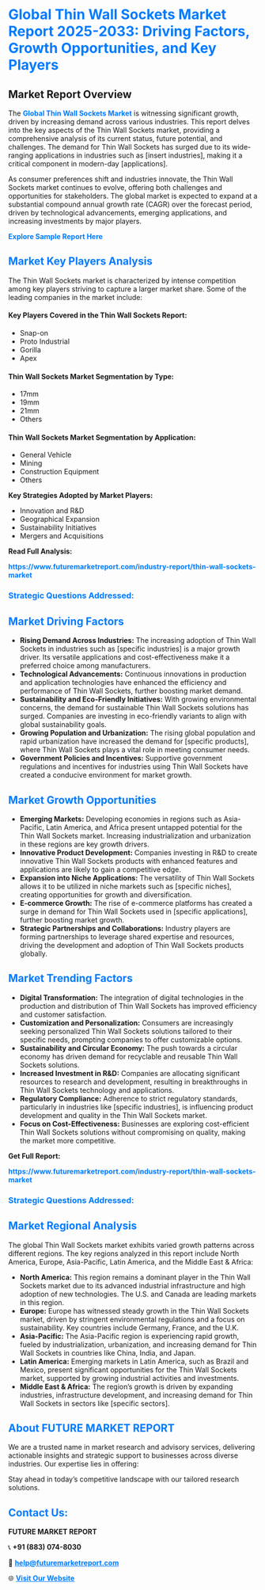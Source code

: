 <h1 style="color: #007BFF;">Global Thin Wall Sockets Market Report 2025-2033: Driving Factors, Growth Opportunities, and Key Players</h1>

<section id="overview">
<h2>Market Report Overview</h2>
<p>The <a href="https://www.futuremarketreport.com/industry-report/thin-wall-sockets-market" style="color: #007BFF; text-decoration: none;"><strong>Global Thin Wall Sockets Market</strong></a> is witnessing significant growth, driven by increasing demand across various industries. This report delves into the key aspects of the Thin Wall Sockets market, providing a comprehensive analysis of its current status, future potential, and challenges. The demand for Thin Wall Sockets has surged due to its wide-ranging applications in industries such as [insert industries], making it a critical component in modern-day [applications].</p>
<p>As consumer preferences shift and industries innovate, the Thin Wall Sockets market continues to evolve, offering both challenges and opportunities for stakeholders. The global market is expected to expand at a substantial compound annual growth rate (CAGR) over the forecast period, driven by technological advancements, emerging applications, and increasing investments by major players.</p>
</section>

<section id="overview">
<p><a href="https://www.futuremarketreport.com/request-sample/reportId=88113" style="color: #007BFF; text-decoration: none;"><strong>Explore Sample Report Here</strong></a></p>
</section>

<section id="key-players">
<h2 style="color: #007BFF;">Market Key Players Analysis</h2>
<p>The Thin Wall Sockets market is characterized by intense competition among key players striving to capture a larger market share. Some of the leading companies in the market include:</p>
<h4>Key Players Covered in the Thin Wall Sockets Report:</h4>
<ul><li>Snap-on</li><li>Proto Industrial</li><li>Gorilla</li><li>Apex</li></ul>
<h4>Thin Wall Sockets Market Segmentation by Type:</h4>
<ul><li>17mm</li><li>19mm</li><li>21mm</li><li>Others</li></ul>

<h4>Thin Wall Sockets Market Segmentation by Application:</h4>
<ul><li>General Vehicle</li><li>Mining</li><li>Construction Equipment</li><li>Others</li></ul>
<p><strong>Key Strategies Adopted by Market Players:</strong></p>
<ul>
<li>Innovation and R&D</li>
<li>Geographical Expansion</li>
<li>Sustainability Initiatives</li>
<li>Mergers and Acquisitions</li>
</ul>
</section>

<section>
<p><strong>Read Full Analysis: </strong></p><a href="https://www.futuremarketreport.com/industry-report/thin-wall-sockets-market" style="color: #007BFF; text-decoration: none;"><strong>https://www.futuremarketreport.com/industry-report/thin-wall-sockets-market</strong></a>
<h3 style="color: #007BFF;">Strategic Questions Addressed:</h3>
</section>

<section id="driving-factors">
<h2 style="color: #007BFF;">Market Driving Factors</h2>
<ul>
<li><strong>Rising Demand Across Industries:</strong> The increasing adoption of Thin Wall Sockets in industries such as [specific industries] is a major growth driver. Its versatile applications and cost-effectiveness make it a preferred choice among manufacturers.</li>
<li><strong>Technological Advancements:</strong> Continuous innovations in production and application technologies have enhanced the efficiency and performance of Thin Wall Sockets, further boosting market demand.</li>
<li><strong>Sustainability and Eco-Friendly Initiatives:</strong> With growing environmental concerns, the demand for sustainable Thin Wall Sockets solutions has surged. Companies are investing in eco-friendly variants to align with global sustainability goals.</li>
<li><strong>Growing Population and Urbanization:</strong> The rising global population and rapid urbanization have increased the demand for [specific products], where Thin Wall Sockets plays a vital role in meeting consumer needs.</li>
<li><strong>Government Policies and Incentives:</strong> Supportive government regulations and incentives for industries using Thin Wall Sockets have created a conducive environment for market growth.</li>
</ul>
</section>

<section id="growth-opportunities">
<h2 style="color: #007BFF;">Market Growth Opportunities</h2>
<ul>
<li><strong>Emerging Markets:</strong> Developing economies in regions such as Asia-Pacific, Latin America, and Africa present untapped potential for the Thin Wall Sockets market. Increasing industrialization and urbanization in these regions are key growth drivers.</li>
<li><strong>Innovative Product Development:</strong> Companies investing in R&D to create innovative Thin Wall Sockets products with enhanced features and applications are likely to gain a competitive edge.</li>
<li><strong>Expansion into Niche Applications:</strong> The versatility of Thin Wall Sockets allows it to be utilized in niche markets such as [specific niches], creating opportunities for growth and diversification.</li>
<li><strong>E-commerce Growth:</strong> The rise of e-commerce platforms has created a surge in demand for Thin Wall Sockets used in [specific applications], further boosting market growth.</li>
<li><strong>Strategic Partnerships and Collaborations:</strong> Industry players are forming partnerships to leverage shared expertise and resources, driving the development and adoption of Thin Wall Sockets products globally.</li>
</ul>
</section>

<section id="trending-factors">
<h2 style="color: #007BFF;">Market Trending Factors</h2>
<ul>
<li><strong>Digital Transformation:</strong> The integration of digital technologies in the production and distribution of Thin Wall Sockets has improved efficiency and customer satisfaction.</li>
<li><strong>Customization and Personalization:</strong> Consumers are increasingly seeking personalized Thin Wall Sockets solutions tailored to their specific needs, prompting companies to offer customizable options.</li>
<li><strong>Sustainability and Circular Economy:</strong> The push towards a circular economy has driven demand for recyclable and reusable Thin Wall Sockets solutions.</li>
<li><strong>Increased Investment in R&D:</strong> Companies are allocating significant resources to research and development, resulting in breakthroughs in Thin Wall Sockets technology and applications.</li>
<li><strong>Regulatory Compliance:</strong> Adherence to strict regulatory standards, particularly in industries like [specific industries], is influencing product development and quality in the Thin Wall Sockets market.</li>
<li><strong>Focus on Cost-Effectiveness:</strong> Businesses are exploring cost-efficient Thin Wall Sockets solutions without compromising on quality, making the market more competitive.</li>
</ul>
</section>

<section>
<p><strong>Get Full Report: </strong></p><a href="https://www.futuremarketreport.com/industry-report/thin-wall-sockets-market" style="color: #007BFF; text-decoration: none;"><strong>https://www.futuremarketreport.com/industry-report/thin-wall-sockets-market</strong></a>
<h3 style="color: #007BFF;">Strategic Questions Addressed:</h3>
</section>


<section id="regional-analysis">
<h2 style="color: #007BFF;">Market Regional Analysis</h2>
<p>The global Thin Wall Sockets market exhibits varied growth patterns across different regions. The key regions analyzed in this report include North America, Europe, Asia-Pacific, Latin America, and the Middle East & Africa:</p>
<ul>
<li><strong>North America:</strong> This region remains a dominant player in the Thin Wall Sockets market due to its advanced industrial infrastructure and high adoption of new technologies. The U.S. and Canada are leading markets in this region.</li>
<li><strong>Europe:</strong> Europe has witnessed steady growth in the Thin Wall Sockets market, driven by stringent environmental regulations and a focus on sustainability. Key countries include Germany, France, and the U.K.</li>
<li><strong>Asia-Pacific:</strong> The Asia-Pacific region is experiencing rapid growth, fueled by industrialization, urbanization, and increasing demand for Thin Wall Sockets in countries like China, India, and Japan.</li>
<li><strong>Latin America:</strong> Emerging markets in Latin America, such as Brazil and Mexico, present significant opportunities for the Thin Wall Sockets market, supported by growing industrial activities and investments.</li>
<li><strong>Middle East & Africa:</strong> The region’s growth is driven by expanding industries, infrastructure development, and increasing demand for Thin Wall Sockets in sectors like [specific sectors].</li>
</ul>
</section>

<footer>
<h2 style="color: #007BFF;">About FUTURE MARKET REPORT</h2>
<p>We are a trusted name in market research and advisory services, delivering actionable insights and strategic support to businesses across diverse industries. Our expertise lies in offering:</p>

<p>Stay ahead in today’s competitive landscape with our tailored research solutions.</p>

<h2 style="color: #007BFF;">Contact Us:</h2>
<p><strong>FUTURE MARKET REPORT</strong></p>
<p>📞 <strong>+91 (883) 074-8030</strong></p>
<p>📧 <strong><a href="mailto:help@futuremarketreport.com" style="color: #007BFF;">help@futuremarketreport.com</a></strong></p>
<p>🌐 <strong><a href="https://www.futuremarketreport.com/" style="color: #007BFF;">Visit Our Website</a></strong></p>
</footer>